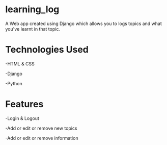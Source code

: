 # learning_log
A Web app created using Django which allows you to logs topics and what you've learnt in that topic.

# Technologies Used

-HTML & CSS

-Django

-Python

# Features

-Login & Logout

-Add or edit or remove new topics

-Add or edit or remove information
